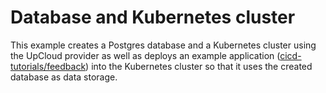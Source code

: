 # Database and Kubernetes cluster

This example creates a Postgres database and a Kubernetes cluster using the UpCloud provider as well as deploys an example application ([cicd-tutorials/feedback](https://github.com/cicd-tutorials/feedback.git)) into the Kubernetes cluster so that it uses the created database as data storage.
